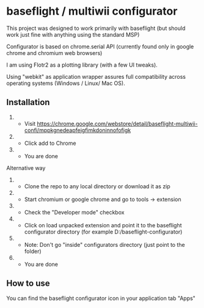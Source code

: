 baseflight / multiwii configurator
==================================
This project was designed to work primarily with baseflight (but should work just fine with anything using the standard MSP)

Configurator is based on chrome.serial API (currently found only in google chrome and chromium web browsers)

I am using Flotr2 as a plotting library (with a few UI tweaks).

Using "webkit" as application wrapper assures full compatibility across operating systems (Windows / Linux/ Mac OS).

Installation
------------
1. - Visit https://chrome.google.com/webstore/detail/baseflight-multiwii-confi/mppkgnedeapfejgfimkdoninnofofigk
2. - Click add to Chrome
3. - You are done

Alternative way

1. - Clone the repo to any local directory or download it as zip
2. - Start chromium or google chrome and go to tools -> extension
3. - Check the "Developer mode" checkbox
4. - Click on load unpacked extension and point it to the baseflight configurator directory (for example D:/baseflight-configurator)
5. - Note: Don't go "inside" configurators directory (just point to the folder)
6. - You are done

How to use
-----------
You can find the baseflight configurator icon in your application tab "Apps"
